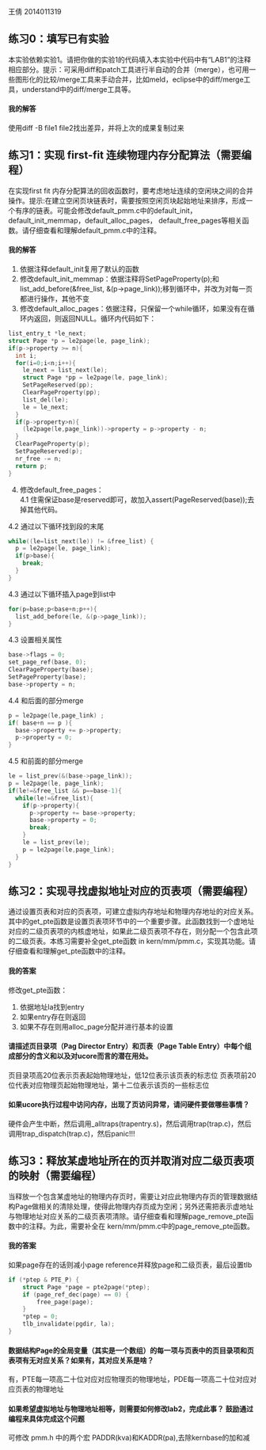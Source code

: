 王倩 2014011319
## 练习0：填写已有实验

本实验依赖实验1。请把你做的实验1的代码填入本实验中代码中有“LAB1”的注释相应部分。提示：可采用diff和patch工具进行半自动的合并（merge），也可用一些图形化的比较/merge工具来手动合并，比如meld，eclipse中的diff/merge工具，understand中的diff/merge工具等。

#### 我的解答
使用diff -B file1 file2找出差异，并将上次的成果复制过来

## 练习1：实现 first-fit 连续物理内存分配算法（需要编程）

在实现first fit 内存分配算法的回收函数时，要考虑地址连续的空闲块之间的合并操作。提示:在建立空闲页块链表时，需要按照空闲页块起始地址来排序，形成一个有序的链表。可能会修改default_pmm.c中的default_init，default_init_memmap，default_alloc_pages， default_free_pages等相关函数。请仔细查看和理解default_pmm.c中的注释。

#### 我的解答
1. 依据注释default_init复用了默认的函数
2. 修改default_init_memmap：依据注释将SetPageProperty(p);和list_add_before(&free_list, &(p->page_link));移到循环中，并改为对每一页都进行操作，其他不变
3. 修改default_alloc_pages：依据注释，只保留一个while循环，如果没有在循环内返回，则返回NULL。循环内代码如下：
```c
list_entry_t *le_next;
struct Page *p = le2page(le, page_link);
if(p->property >= n){
  int i;
  for(i=0;i<n;i++){
    le_next = list_next(le);
    struct Page *pp = le2page(le, page_link);
    SetPageReserved(pp);
    ClearPageProperty(pp);
    list_del(le);
    le = le_next;
  }
  if(p->property>n){
    (le2page(le,page_link))->property = p->property - n;
  }
  ClearPageProperty(p);
  SetPageReserved(p);
  nr_free -= n;
  return p;
}
```
4. 修改default_free_pages：  
  4.1 住需保证base是reserved即可，故加入assert(PageReserved(base));去掉其他代码。  

  4.2 通过以下循环找到段的末尾
  ```c
  while((le=list_next(le)) != &free_list) {
    p = le2page(le, page_link);
    if(p>base){
      break;
    }
  }
  ```
  4.3 通过以下循环插入page到list中
  ```c
  for(p=base;p<base+n;p++){
    list_add_before(le, &(p->page_link));
  }
  ```
  4.3 设置相关属性
  ```c
  base->flags = 0;
  set_page_ref(base, 0);
  ClearPageProperty(base);
  SetPageProperty(base);
  base->property = n;
  ```
  4.4 和后面的部分merge
  ```c
  p = le2page(le,page_link) ;
  if( base+n == p ){
    base->property += p->property;
    p->property = 0;
  }  
  ```
  4.5 和前面的部分merge
  ```c
  le = list_prev(&(base->page_link));
  p = le2page(le, page_link);
  if(le!=&free_list && p==base-1){
    while(le!=&free_list){
      if(p->property){
        p->property += base->property;
        base->property = 0;
        break;
      }
      le = list_prev(le);
      p = le2page(le,page_link);
    }
  }  
  ```

## 练习2：实现寻找虚拟地址对应的页表项（需要编程）

通过设置页表和对应的页表项，可建立虚拟内存地址和物理内存地址的对应关系。其中的get_pte函数是设置页表项环节中的一个重要步骤。此函数找到一个虚地址对应的二级页表项的内核虚地址，如果此二级页表项不存在，则分配一个包含此项的二级页表。本练习需要补全get_pte函数 in kern/mm/pmm.c，实现其功能。请仔细查看和理解get_pte函数中的注释。
#### 我的答案
修改get_pte函数：
1. 依据地址la找到entry
2. 如果entry存在则返回
3. 如果不存在则用alloc_page分配并进行基本的设置

#### 请描述页目录项（Pag Director Entry）和页表（Page Table Entry）中每个组成部分的含义和以及对ucore而言的潜在用处。
页目录项高20位表示页表起始物理地址，低12位表示该页表的标志位
页表项前20位代表对应物理页起始物理地址，第十二位表示该页的一些标志位

#### 如果ucore执行过程中访问内存，出现了页访问异常，请问硬件要做哪些事情？
硬件会产生中断，然后调用_alltraps(trapentry.s)，然后调用trap(trap.c)，然后调用trap_dispatch(trap.c)，然后panic!!!

## 练习3：释放某虚地址所在的页并取消对应二级页表项的映射（需要编程）

当释放一个包含某虚地址的物理内存页时，需要让对应此物理内存页的管理数据结构Page做相关的清除处理，使得此物理内存页成为空闲；另外还需把表示虚地址与物理地址对应关系的二级页表项清除。请仔细查看和理解page_remove_pte函数中的注释。为此，需要补全在 kern/mm/pmm.c中的page_remove_pte函数。
#### 我的答案
如果page存在的话则减小page reference并释放page和二级页表，最后设置tlb
```c
if (*ptep & PTE_P) {
    struct Page *page = pte2page(*ptep);
    if (page_ref_dec(page) == 0) {
        free_page(page);
    }
    *ptep = 0;
    tlb_invalidate(pgdir, la);
}
```
#### 数据结构Page的全局变量（其实是一个数组）的每一项与页表中的页目录项和页表项有无对应关系？如果有，其对应关系是啥？
有，PTE每一项高二十位对应对应物理页的物理地址，PDE每一项高二十位对应对应页表的物理地址

#### 如果希望虚拟地址与物理地址相等，则需要如何修改lab2，完成此事？ 鼓励通过编程来具体完成这个问题
可修改 pmm.h 中的两个宏 PADDR(kva)和KADDR(pa),去除kernbase的加和减
